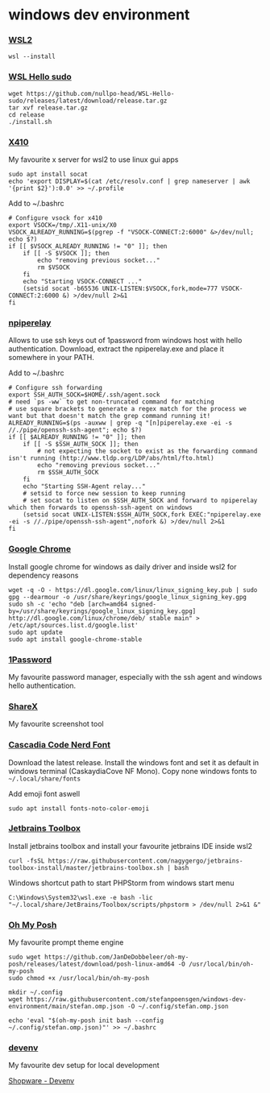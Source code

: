 # windows dev environment

### [WSL2](https://learn.microsoft.com/en-us/windows/wsl/install)
```
wsl --install
```

### [WSL Hello sudo](https://github.com/nullpo-head/WSL-Hello-sudo)
```
wget https://github.com/nullpo-head/WSL-Hello-sudo/releases/latest/download/release.tar.gz
tar xvf release.tar.gz
cd release
./install.sh
```

### [X410](https://x410.dev/)
My favourite x server for wsl2 to use linux gui apps
```
sudo apt install socat
echo 'export DISPLAY=$(cat /etc/resolv.conf | grep nameserver | awk '{print $2}'):0.0' >> ~/.profile
```

Add to ~/.bashrc
```shell
# Configure vsock for x410
export VSOCK=/tmp/.X11-unix/X0
VSOCK_ALREADY_RUNNING=$(pgrep -f "VSOCK-CONNECT:2:6000" &>/dev/null; echo $?)
if [[ $VSOCK_ALREADY_RUNNING != "0" ]]; then
    if [[ -S $VSOCK ]]; then
        echo "removing previous socket..."
        rm $VSOCK
    fi
    echo "Starting VSOCK-CONNECT ..."
    (setsid socat -b65536 UNIX-LISTEN:$VSOCK,fork,mode=777 VSOCK-CONNECT:2:6000 &) >/dev/null 2>&1
fi
```

### [npiperelay](https://github.com/jstarks/npiperelay/releases/tag/v0.1.0)
Allows to use ssh keys out of 1password from windows host with hello authentication.
Download, extract the npiperelay.exe and place it somewhere in your PATH.

Add to ~/.bashrc
```shell
# Configure ssh forwarding
export SSH_AUTH_SOCK=$HOME/.ssh/agent.sock
# need `ps -ww` to get non-truncated command for matching
# use square brackets to generate a regex match for the process we want but that doesn't match the grep command running it!
ALREADY_RUNNING=$(ps -auxww | grep -q "[n]piperelay.exe -ei -s //./pipe/openssh-ssh-agent"; echo $?)
if [[ $ALREADY_RUNNING != "0" ]]; then
    if [[ -S $SSH_AUTH_SOCK ]]; then
        # not expecting the socket to exist as the forwarding command isn't running (http://www.tldp.org/LDP/abs/html/fto.html)
        echo "removing previous socket..."
        rm $SSH_AUTH_SOCK
    fi
    echo "Starting SSH-Agent relay..."
    # setsid to force new session to keep running
    # set socat to listen on $SSH_AUTH_SOCK and forward to npiperelay which then forwards to openssh-ssh-agent on windows
    (setsid socat UNIX-LISTEN:$SSH_AUTH_SOCK,fork EXEC:"npiperelay.exe -ei -s //./pipe/openssh-ssh-agent",nofork &) >/dev/null 2>&1
fi
```

### [Google Chrome](https://www.google.com/intl/en_us/chrome/)
Install google chrome for windows as daily driver and inside wsl2 for dependency reasons
```
wget -q -O - https://dl.google.com/linux/linux_signing_key.pub | sudo gpg --dearmour -o /usr/share/keyrings/google_linux_signing_key.gpg
sudo sh -c 'echo "deb [arch=amd64 signed-by=/usr/share/keyrings/google_linux_signing_key.gpg] http://dl.google.com/linux/chrome/deb/ stable main" > /etc/apt/sources.list.d/google.list'
sudo apt update
sudo apt install google-chrome-stable
```

### [1Password](https://1password.com/downloads/windows/)
My favourite password manager, especially with the ssh agent and windows hello authentication.

### [ShareX](https://github.com/ShareX/ShareX/releases)
My favourite screenshot tool

### [Cascadia Code Nerd Font](https://github.com/ryanoasis/nerd-fonts/releases/)
Download the latest release. Install the windows font and set it as default in windows terminal (CaskaydiaCove NF Mono).
Copy none windows fonts to `~/.local/share/fonts`

Add emoji font aswell
```
sudo apt install fonts-noto-color-emoji
```

### [Jetbrains Toolbox](https://www.jetbrains.com/toolbox-app/)
Install jetbrains toolbox and install your favourite jetbrains IDE inside wsl2
```
curl -fsSL https://raw.githubusercontent.com/nagygergo/jetbrains-toolbox-install/master/jetbrains-toolbox.sh | bash
```

Windows shortcut path to start PHPStorm from windows start menu
```
C:\Windows\System32\wsl.exe -e bash -lic "~/.local/share/JetBrains/Toolbox/scripts/phpstorm > /dev/null 2>&1 &"
```

### [Oh My Posh](https://ohmyposh.dev/docs/installation/linux)
My favourite prompt theme engine
```
sudo wget https://github.com/JanDeDobbeleer/oh-my-posh/releases/latest/download/posh-linux-amd64 -O /usr/local/bin/oh-my-posh
sudo chmod +x /usr/local/bin/oh-my-posh

mkdir ~/.config
wget https://raw.githubusercontent.com/stefanpoensgen/windows-dev-environment/main/stefan.omp.json -O ~/.config/stefan.omp.json

echo 'eval "$(oh-my-posh init bash --config ~/.config/stefan.omp.json)"' >> ~/.bashrc
```

### [devenv](https://devenv.sh/)
My favourite dev setup for local development

[Shopware - Devenv](https://developer.shopware.com/docs/guides/installation/devenv)
